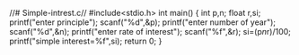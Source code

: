 //# Simple-intrest.c//
#include<stdio.h>
int main()
{
   int p,n;
   float r,si;
   printf("enter principle");
   scanf("%d",&p);
   printf("enter number of year");
   scanf("%d",&n);
   printf("enter rate of interest");
   scanf("%f",&r);
   si=(p*n*r)/100;
   printf("simple interest=%f",si);
   return 0;
}
